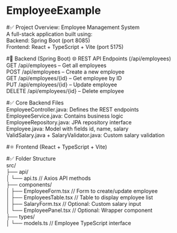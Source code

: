 # EmployeeExample

#✅ Project Overview: Employee Management System</br>
A full-stack application built using:</br>
Backend: Spring Boot (port 8085)</br>
Frontend: React + TypeScript + Vite (port 5175)</br>

#🔁 Backend (Spring Boot)
🌐 REST API Endpoints (/api/employees)</br>
GET /api/employees – Get all employees</br>
POST /api/employees – Create a new employee</br>
GET /api/employees/{id} – Get employee by ID</br>
PUT /api/employees/{id} – Update employee</br>
DELETE /api/employees/{id} – Delete employee</br>

#✅ Core Backend Files</br>
EmployeeController.java: Defines the REST endpoints</br>
EmployeeService.java: Contains business logic</br>
EmployeeRepository.java: JPA repository interface</br>
Employee.java: Model with fields id, name, salary</br>
ValidSalary.java + SalaryValidator.java: Custom salary validation</br>

#⚛️ Frontend (React + TypeScript + Vite)</br>

#✅ Folder Structure</br>
src/</br>
├── api/</br>
│   └── api.ts               // Axios API methods</br>
├── components/</br>
│   ├── EmployeeForm.tsx     // Form to create/update employee</br>
│   ├── EmployeesTable.tsx   // Table to display employee list</br>
│   ├── SalaryForm.tsx       // Optional: Custom salary input</br>
│   └── EmployeePanel.tsx    // Optional: Wrapper component</br>
├── types/</br>
│   └── models.ts            // Employee TypeScript interface</br>
</br>


